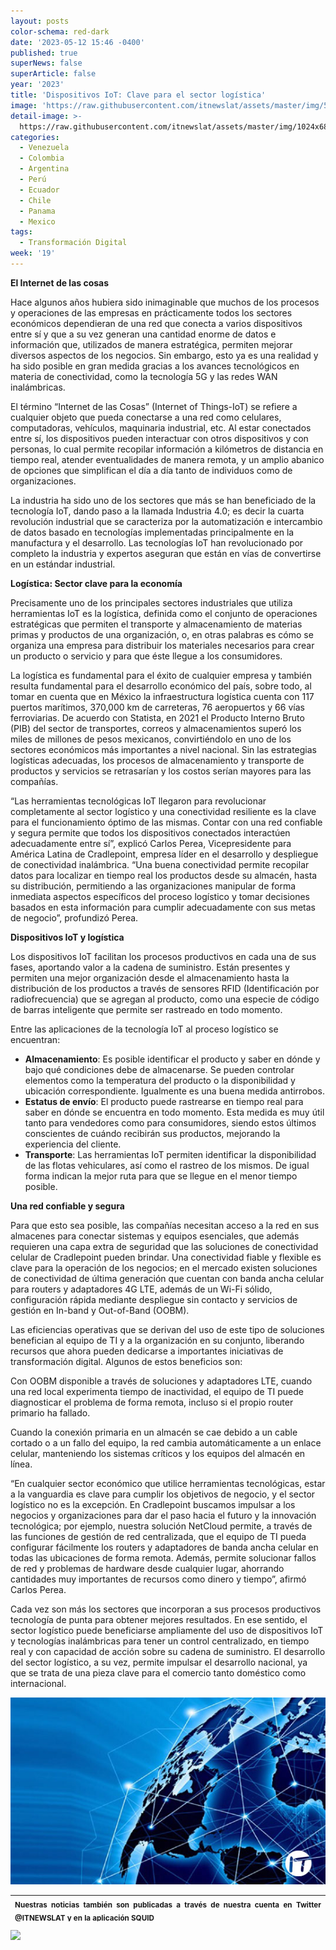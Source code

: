 ```yaml
---
layout: posts
color-schema: red-dark
date: '2023-05-12 15:46 -0400'
published: true
superNews: false
superArticle: false
year: '2023'
title: 'Dispositivos IoT: Clave para el sector logística'
image: 'https://raw.githubusercontent.com/itnewslat/assets/master/img/540x320/iotp.jpg'
detail-image: >-
  https://raw.githubusercontent.com/itnewslat/assets/master/img/1024x680/iotg.jpg
categories:
  - Venezuela
  - Colombia
  - Argentina
  - Perú
  - Ecuador
  - Chile
  - Panama
  - Mexico
tags:
  - Transformación Digital
week: '19'
---
```

**El Internet de las cosas**

Hace algunos años hubiera sido inimaginable que muchos de los procesos y operaciones de las empresas en prácticamente todos los sectores económicos dependieran de una red que conecta a varios dispositivos entre sí y que a su vez generan una cantidad enorme de datos e información que, utilizados de manera estratégica, permiten mejorar diversos aspectos de los negocios. Sin embargo, esto ya es una realidad y ha sido posible en gran medida gracias a  los avances tecnológicos en materia de conectividad, como la tecnología 5G y las redes WAN inalámbricas. 

El término “Internet de las Cosas” (Internet of Things-IoT) se refiere a cualquier objeto que pueda conectarse a una red como celulares, computadoras, vehículos, maquinaria industrial, etc. Al estar conectados entre sí, los dispositivos pueden interactuar con otros dispositivos y con personas, lo cual permite recopilar información a kilómetros de distancia en tiempo real, atender eventualidades de manera remota, y un amplio abanico de opciones que simplifican el día a día tanto de individuos como de organizaciones.

La industria ha sido uno de los sectores que más se han beneficiado de la tecnología IoT, dando paso a la llamada Industria 4.0; es decir la cuarta revolución industrial que se caracteriza por la automatización e intercambio de datos basado en tecnologías implementadas principalmente en la manufactura y el desarrollo. Las tecnologías IoT han revolucionado por completo la industria y expertos aseguran que están en vías de convertirse en un estándar industrial.

**Logística: Sector clave para la economía**

Precisamente uno de los principales sectores industriales que utiliza herramientas IoT es la logística, definida como el conjunto de operaciones estratégicas que permiten el transporte y almacenamiento de materias primas y productos de una organización, o, en otras palabras es cómo se organiza una empresa para distribuir los materiales necesarios para crear un producto o servicio y para que éste llegue a los consumidores.

La logística es fundamental para el éxito de cualquier empresa y también resulta fundamental para el desarrollo económico del país, sobre todo, al tomar en cuenta que en México la infraestructura logística cuenta con 117 puertos marítimos, 370,000 km de carreteras, 76 aeropuertos y 66 vías ferroviarias. De acuerdo con Statista, en 2021 el Producto Interno Bruto (PIB) del sector de transportes, correos y almacenamientos superó los miles de millones de pesos mexicanos, convirtiéndolo en uno de los sectores económicos más importantes a nivel nacional. Sin las estrategias logísticas adecuadas, los procesos de almacenamiento y transporte de productos y servicios se retrasarían y los costos serían mayores para las compañías.

“Las herramientas tecnológicas IoT llegaron para revolucionar completamente al sector logístico y una conectividad resiliente es la clave para el funcionamiento óptimo de las mismas. Contar con una red confiable y segura permite que todos los dispositivos conectados interactúen adecuadamente entre sí”, explicó Carlos Perea, Vicepresidente para América Latina de Cradlepoint, empresa líder en el desarrollo y despliegue de conectividad inalámbrica. “Una buena conectividad permite recopilar datos para localizar en tiempo real los productos desde su almacén, hasta su distribución, permitiendo a las  organizaciones manipular de forma inmediata aspectos específicos del proceso logístico y tomar decisiones basados en esta información para cumplir adecuadamente con sus metas de negocio”, profundizó Perea.

**Dispositivos IoT y logística**

Los dispositivos IoT facilitan los procesos productivos en cada una de sus fases, aportando valor a la cadena de suministro. Están presentes y permiten una mejor organización desde el almacenamiento hasta la distribución de los productos a través de sensores RFID (Identificación por radiofrecuencia) que se agregan al producto, como una especie de código de barras inteligente que permite ser rastreado en todo momento. 

Entre las aplicaciones de la tecnología IoT al proceso logístico se encuentran:

- **Almacenamiento**: Es posible identificar el producto y saber en dónde y bajo qué condiciones debe de almacenarse. Se pueden controlar elementos como la temperatura del producto o la disponibilidad y ubicación correspondiente. Igualmente es una buena medida antirrobos.
- **Estatus de envío**: El producto puede rastrearse en tiempo real para saber en dónde se encuentra en todo momento. Esta medida es muy útil tanto para vendedores como para consumidores, siendo estos últimos conscientes de cuándo recibirán sus productos, mejorando la experiencia del cliente.
- **Transporte**: Las herramientas IoT permiten identificar la disponibilidad de las flotas vehiculares, así como el rastreo de los mismos. De igual forma indican la mejor ruta para que se llegue en el menor tiempo posible.

**Una red confiable y segura**

Para que esto sea posible, las compañías necesitan acceso a la red en sus almacenes para conectar sistemas y equipos esenciales, que además requieren una capa extra de seguridad que las soluciones de conectividad celular de Cradlepoint pueden brindar. Una conectividad fiable y flexible es clave para la operación de los negocios; en el mercado existen soluciones de conectividad de última generación que cuentan con banda ancha celular para routers y adaptadores 4G LTE, además de un Wi-Fi sólido, configuración rápida mediante despliegue sin contacto y servicios de gestión en In-band y Out-of-Band (OOBM).

Las eficiencias operativas que se derivan del uso de este tipo de soluciones benefician al equipo de TI y a la organización en su conjunto, liberando recursos que ahora pueden dedicarse a importantes iniciativas de transformación digital. Algunos de estos beneficios son:

Con OOBM disponible a través de soluciones y adaptadores LTE, cuando una red local experimenta tiempo de inactividad, el equipo de TI  puede diagnosticar el problema de forma remota, incluso si el propio router primario ha fallado. 

Cuando la conexión primaria en un almacén se cae debido a un cable cortado o a un fallo del equipo, la red cambia automáticamente a un enlace celular, manteniendo los sistemas críticos y los equipos del almacén en línea.

“En cualquier sector económico que utilice herramientas tecnológicas, estar a la vanguardia es clave para cumplir los objetivos de negocio, y el sector logístico no es la excepción. En Cradlepoint buscamos impulsar a los negocios y organizaciones para dar el paso hacia el futuro y la innovación tecnológica; por ejemplo, nuestra solución NetCloud permite, a través de las funciones de gestión de red centralizada, que el equipo de TI pueda configurar fácilmente los routers y adaptadores de banda ancha celular en todas las ubicaciones de forma remota. Además, permite solucionar fallos de red y problemas de hardware desde cualquier lugar, ahorrando cantidades muy importantes de recursos como dinero y tiempo”, afirmó Carlos Perea.

Cada vez son más los sectores que incorporan a sus procesos productivos tecnología de punta para obtener mejores resultados. En ese sentido, el sector logístico puede beneficiarse ampliamente del uso de dispositivos IoT y tecnologías inalámbricas para tener un control centralizado, en tiempo real y con capacidad de acción sobre su cadena de suministro. El desarrollo del sector logístico, a su vez, permite impulsar el desarrollo nacional, ya que se trata de una pieza clave para el comercio tanto doméstico como internacional.

![](https://raw.githubusercontent.com/itnewslat/assets/master/img/540x320/iotp.jpg)

<table style="height: 42px;" width="569">
<tbody>
<tr>
<td style="text-align: justify;"><sub><strong>Nuestras noticias también son publicadas a través de nuestra cuenta en Twitter <a href="https://twitter.com/itnewslat?lang=es">@ITNEWSLAT</a> y en la aplicación <a href="https://squidapp.co/en/">SQUID</a></strong></sub></td>
</tr>
</tbody>
</table>

<img src="https://tracker.metricool.com/c3po.jpg?hash=56f88a41e39ab42c063cc51676587a04"/>

